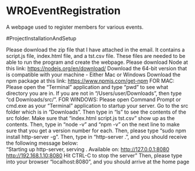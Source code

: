 # WROEventRegistration
A webpage used to register members for various events. 


#ProjectInstallationAndSetup

Please download the zip file that I have attached in the email. It contains a script.js file, index.html file, and a tst.csv file. These files are needed to be able to run the program and create the webpage.
Please download Node at this link: https://nodejs.org/en/download/ 
Download the 64-bit version that is compatible with your machine - Either Mac or Windows
Download the npm package at this link: https://www.npmjs.com/get-npm 
FOR MAC: Please open the “Terminal” application and type “pwd” to see what directory you are in. If you are not in “/Users/user/Downloads”, then type “cd Downloads/src/”.
FOR WINDOWS: Please open Command Prompt or cmd.exe as your “Terminal” application to startup your server.
Go to the src folder which is in “Downloads”. 
Then type in “ls” to see the contents of the src folder. Make sure that “index.html script.js tst.csv” show up as the contents. Then, type in “node -v” and “npm -v” on the next line to make sure that you get a version number for each. Then, please type “sudo npm install http-server -g”. Then, type in “http-server .”, and you should receive the following message below:  
“Starting up http-server, serving .
Available on:
  http://127.0.0.1:8080
  http://192.168.1.10:8080
Hit CTRL-C to stop the server”
Then, please type into your browser “localhost:8080”, and you should arrive at the home page
